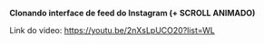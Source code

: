 **Clonando interface de feed do Instagram (+ SCROLL ANIMADO)**

Link do video: https://youtu.be/2nXsLpUCO20?list=WL
